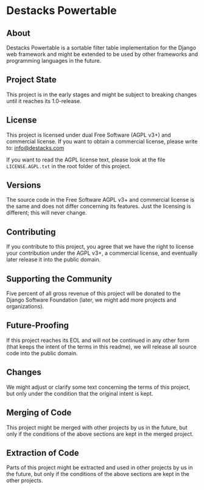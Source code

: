 # Destacks Powertable

## About

Destacks Powertable is a sortable filter table implementation for the Django web
framework and might be extended to be used by other frameworks and programming languages
in the future.

## Project State

This project is in the early stages and might be subject to breaking changes until it
reaches its 1.0-release.

## License

This project is licensed under dual Free Software (AGPL v3+) and commercial license. If
you want to obtain a commercial license, please write to: info@destacks.com

If you want to read the AGPL license text, please look at the file `LICENSE.AGPL.txt` in
the root folder of this project.

## Versions

The source code in the Free Software AGPL v3+ and commercial license is the same and
does not differ concerning its features. Just the licensing is different; this will
never change.

## Contributing

If you contribute to this project, you agree that we have the right to license your
contribution under the AGPL v3+, a commercial license, and eventually later release it
into the public domain.

## Supporting the Community

Five percent of all gross revenue of this project will be donated to the Django Software
Foundation (later, we might add more projects and organizations).

## Future-Proofing

If this project reaches its EOL and will not be continued in any other form (that keeps
the intent of the terms in this readme), we will release all source code into the public
domain.

## Changes

We might adjust or clarify some text concerning the terms of this project, but only
under the condition that the original intent is kept.

## Merging of Code

This project might be merged with other projects by us in the future, but only if the
conditions of the above sections are kept in the merged project.

## Extraction of Code

Parts of this project might be extracted and used in other projects by us in the future,
but only if the conditions of the above sections are kept in the other projects.
